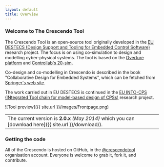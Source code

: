 ```yaml
---
layout: default
title: Overview
---
```


<link rel="stylesheet" href="stylesheets/styles.css">
<link rel="stylesheet" href="stylesheets/pygment_trac.css">
<link rel="stylesheet" href="/stylesheets/releases.css">
<script src="http://code.jquery.com/jquery-1.11.1.min.js"></script>
<script src="/javascripts/moment-with-langs.js"></script>
<script src="/javascripts/github-releases.js"></script>
<script>updateDownloadPage();</script>
<script>updateFrontPage();</script>


<!-- ### Welcome to The Crescendo Tool

The Crescendo Tool is an open-source tool originally developed in the <a href="http://www.destecs.org/">EU DESTECS (Design Support and Tooling for Embedded Control Software)</a> research project.  The focus is on using co-simulation to design and modelling cyber-physical systems.  The tool is based on the <a href="http://www.overturetool.org/">Overture platform</a> and <a href="http://www.controllab.nl/en/products/20-sim.html">Controllab's 20-sim</a>. -->

<!-- The *Overture Tool* is an open-source integrated development environment (IDE) for developing and analysing VDM models. The tool suite is written entirely in Java and built on top of the Eclipse platform. -->

<!-- ![Tool preview]({{ site.url }}/images/tool-preview.png) -->

<h3><a name="welcome-to-the-crescendo-tool" class="anchor" href="#welcome-to-the-crescendo-tool"></a>Welcome to The Crescendo Tool</h3>

<p>The Crescendo Tool is an open-source tool originally developed in the <a href="http://www.destecs.org/">EU DESTECS (Design Support and Tooling for Embedded Control Software)</a> research project.  The focus is on using co-simulation to design and modelling cyber-physical systems.  The tool is based on the <a href="http://www.overturetool.org/">Overture platform</a> and <a href="http://www.controllab.nl/en/products/20-sim.html">Controllab's 20-sim</a>.</p>

<p>Co-design and co-modelling in Crescendo is described in the book "Collaborative Design for Embedded Systems", which can be fetched from <a href="http://www.springer.com/computer/communication+networks/book/978-3-642-54117-9">Springer's web site</a>.</p>

<p> The work carried out in EU DESTECS is continued in the
<a href="http://into-cps.au.dk">EU INTO-CPS (INtegrated Tool chain for model-based design of CPSs)</a> research project. </p>
![Tool preview]({{ site.url }}/images/Frontpage.png)

||
|----|
| The current version is <strong id="current-release-version">2.0.x</strong> <i id="current-release-data">(May 2014)</i> which you can [download here]({{ site.url }}/download/).|

<h3><a name="getting-the-code" class="anchor" href="#getting-the-code"></a>Getting the code</h3>

<p>All of the Crescendo is hosted on GitHub, in the <a href="https://github.com/crescendotool" class="user-mention">@crescendotool</a> organisation account.  Everyone is welcome to grab it, fork it, and contribute.</p>

<!-- ||
|----|
| The current stable version is <strong id="current-release-version">2.0.8</strong> <i id="current-release-data"> (May 2014) </i> which you can [download here]({{ site.url }}/download/).|

<div id="current-release"><div>

#### Extensions:
<table>
        <thead>
            <tr>
                <th></th>
                <th></th>
            </tr>
        </thead>
        <tbody>
            <tr>
               <td><a href="http://crescendotool.org"> <img src="{{ site.url }}/images/crescendo.png" width="128" alt="Cresendo Tool"> </a></td>
			   <td>The <a href="http://crescendotool.org">Cresendo Tool</a> uses the Overture platform and <a href="http://www.controllab.nl/en/products/20-sim.html">Controllab's 20-sim</a> to perform co-simulations that can be used in the analysis and development of cyber-physical systems.</td>
            </tr>
			<tr>
				<td><a href="http://symphonytool.org"> <img src="{{ site.url }}/images/symphony.png" width="128" alt="Symphony Tool"> </a></td>
			   <td>The <a href="http://symphonytool.org">Symphony Tool</a> extends part of the Overture Tool in order to support the CML language, which is aimed at describing and analysing Systems of Systems.</td>		
            </tr>
        </tbody>
</table> -->






